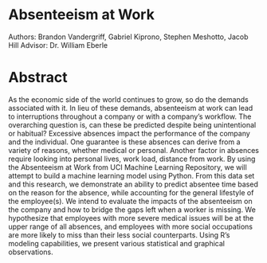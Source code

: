 # Absenteeism at Work
Authors: Brandon Vandergriff, Gabriel Kiprono, Stephen Meshotto, Jacob Hill
Advisor: Dr. William Eberle

# Abstract
As the economic side of the world continues to grow, so do the demands associated with it. In lieu of these demands, absenteeism at work can lead to interruptions throughout a company or with a company’s workflow. The overarching question is, can these be predicted despite being unintentional or habitual? Excessive absences impact the performance of the company and the individual. One guarantee is these absences can derive from a variety of reasons, whether medical or personal. Another factor in absences require looking into personal lives, work load, distance from work. By using the Absenteeism at Work from UCI Machine Learning Repository, we will attempt to build a machine learning model using Python. From this data set and this research, we demonstrate an ability to predict absentee time based on the reason for the absence, while accounting for the general lifestyle of the employee(s). We intend to evaluate the impacts of the absenteeism on the company and how to bridge the gaps left when a worker is missing. We hypothesize that employees with more severe medical issues will be at the upper range of all absences, and employees with more social occupations are more likely to miss than their less social counterparts. Using R’s modeling capabilities, we present various statistical and graphical observations. 
